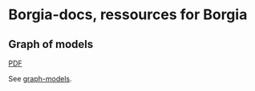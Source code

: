 # Borgia-docs, ressources for Borgia

## Graph of models

[PDF](Borgia-models.pdf)

See [graph-models](graph-models/README.md).
